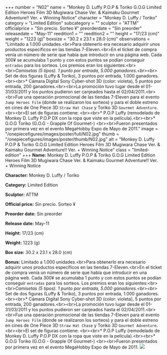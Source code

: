 +++
number = "N02"
name = "Monkey D. Luffy P.O.P &amp; Toriko G.O.G Limited Edition Heroes Film 3D Mugiwara Chase Ver. &amp; Kaimaku Gourmet Adventure!! Ver. &#43; Winning Notice"
character = "Monkey D. Luffy / Toriko"
category = "Limited Edition"
subcategory = ""
sculptor = "ATTM"
officialprice = "Sin precio. Sorteo ¥"
preorderdate = "Sin preorder"
releasedate = "May-11"
reedition1 = ""
reedition2 = ""
height = "17/23 (cm)"
weight = "1223 (g)"
boxsize = "30.2 x 23.1 x 28.0 (cm)"
observations = "Limitado a 1.000 unidades.&lt;br&gt;Para obtenerlo era necesario adquirir unos productos específicos en las tiendas 7-Eleven.&lt;br&gt;En el ticket de compra  venía un número de serie que había que introducir en una página web. Cada 300¥ se acumulaba 1 punto y con estos puntos se podían conseguir `entradas` para los sorteos. Los premios eran los siguientes:&lt;br&gt;&lt;br&gt;*Camisetas (5 tipos). 1 punto por entrada, 5.000 ganadores.&lt;br&gt;&lt;br&gt;* Set de dos figuras (Luffy &amp; Toriko), 3 puntos por entrada, 1.000 ganadores.&lt;br&gt;&lt;br&gt;* Cámara Digital Sony Cyber-shot 3D (color: violeta), 5 puntos por entrada, 200 ganadores.&lt;br&gt;&lt;br&gt;La promoción tuvo lugar desde el 01-31/03/2011 y los puntos pudieron ser canjeados hasta el 02/04/2011.&lt;br&gt;&lt;br&gt;Fue una operación promocional de las tiendas 7-Eleven para el evento `Jump Heroes Film` (donde se realizaron los sorteos) y para el doble estreno en cines de One Piece 3D `Straw Hat Chase` y Toriko 3D `Gourmet Adventure`.&lt;br&gt;&lt;br&gt;El set de figuras contiene: &lt;br&gt;&lt;br&gt;* P.O.P Luffy (remodelado de Monkey D. Luffy P.O.P DX con la ropa que viste en la película).&lt;br&gt;&lt;br&gt;* G.O.G Toriko (G.O.G - Grapple Of Gourmet-) &lt;br&gt;&lt;br&gt;Fueron presentados por primera vez en el evento MegaHobby Expo de Mayo de 2011."
image = "/onepiecefigures/images/poster/full/N02.jpg"
thumb = "/onepiecefigures/images/poster/thumb/N02.jpg"
alt = "Monkey D. Luffy P.O.P &amp; Toriko G.O.G Limited Edition Heroes Film 3D Mugiwara Chase Ver. &amp; Kaimaku Gourmet Adventure!! Ver. &#43; Winning Notice"
class = "limited-edition"
+++
**Name:** Monkey D. Luffy P.O.P &amp; Toriko G.O.G Limited Edition Heroes Film 3D Mugiwara Chase Ver. &amp; Kaimaku Gourmet Adventure!! Ver. &#43; Winning Notice

**Character:** Monkey D. Luffy / Toriko

**Category:** Limited Edition 

**Sculptor:** ATTM

**Official price:** Sin precio. Sorteo ¥

**Preorder date:** Sin preorder

**Release date:** May-11

**Height:** 17/23 (cm)

**Weight:** 1223 (g)

**Box size:** 30.2 x 23.1 x 28.0 (cm)

**Bonus:** Limitado a 1.000 unidades.&lt;br&gt;Para obtenerlo era necesario adquirir unos productos específicos en las tiendas 7-Eleven.&lt;br&gt;En el ticket de compra  venía un número de serie que había que introducir en una página web. Cada 300¥ se acumulaba 1 punto y con estos puntos se podían conseguir `entradas` para los sorteos. Los premios eran los siguientes:&lt;br&gt;&lt;br&gt;*Camisetas (5 tipos). 1 punto por entrada, 5.000 ganadores.&lt;br&gt;&lt;br&gt;* Set de dos figuras (Luffy &amp; Toriko), 3 puntos por entrada, 1.000 ganadores.&lt;br&gt;&lt;br&gt;* Cámara Digital Sony Cyber-shot 3D (color: violeta), 5 puntos por entrada, 200 ganadores.&lt;br&gt;&lt;br&gt;La promoción tuvo lugar desde el 01-31/03/2011 y los puntos pudieron ser canjeados hasta el 02/04/2011.&lt;br&gt;&lt;br&gt;Fue una operación promocional de las tiendas 7-Eleven para el evento `Jump Heroes Film` (donde se realizaron los sorteos) y para el doble estreno en cines de One Piece 3D `Straw Hat Chase` y Toriko 3D `Gourmet Adventure`.&lt;br&gt;&lt;br&gt;El set de figuras contiene: &lt;br&gt;&lt;br&gt;* P.O.P Luffy (remodelado de Monkey D. Luffy P.O.P DX con la ropa que viste en la película).&lt;br&gt;&lt;br&gt;* G.O.G Toriko (G.O.G - Grapple Of Gourmet-) &lt;br&gt;&lt;br&gt;Fueron presentados por primera vez en el evento MegaHobby Expo de Mayo de 2011.
<img src="/onepiecefigures/images/poster/thumb/N02.jpg">